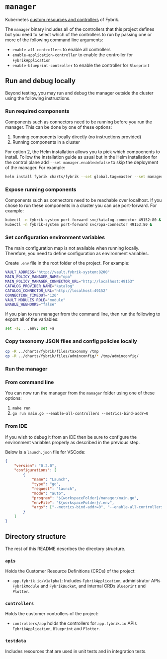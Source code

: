 # `manager`

Kubernetes [custom resources and controllers](https://kubernetes.io/docs/concepts/extend-kubernetes/api-extension/custom-resources/) of Fybrik.

The `manager` binary includes all of the controllers that this project defines but you need to select which of the controllers to run by passing one or more of the following command line arguments:
- `enable-all-controllers` to enable all controllers
- `enable-application-controller` to enable the controller for `FybrikApplication`
- `enable-blueprint-controller` to enable the controller for `Blueprint`


## Run and debug locally

Beyond testing, you may run and debug the manager outside the cluster using the following instructions.

### Run required components

Components such as connectors need to be running before you run the manager.
This can be done by one of these options:
1. Running components locally directly (no instructions provided)
2. Running components in a cluster 

For option 2, the Helm installation allows you to pick which compoenents to install. 
Follow the installation guide as usual but in the Helm installation for the control plane add `--set manager.enabled=false` to skip the deployment of the manager. For example:

```bash
helm install fybrik charts/fybrik --set global.tag=master --set manager.enabled=false -n fybrik-system --wait
```

### Expose running components

Components such as connectors need to be reachable over localhost.
If you chose to run these components in a cluster you can use port-forward.
For example:

```bash
kubectl -n fybrik-system port-forward svc/katalog-connector 49152:80 &
kubectl -n fybrik-system port-forward svc/opa-connector 49153:80 &
```

### Set configuration environment variables

The main configuration map is not available when running locally.
Therefore, you need to define configuration as environment variables.

Create `.env` file in the root folder of the project. For example:

```bash
VAULT_ADDRESS="http://vault.fybrik-system:8200"
MAIN_POLICY_MANAGER_NAME="opa"
MAIN_POLICY_MANAGER_CONNECTOR_URL="http://localhost:49153"
CATALOG_PROVIDER_NAME="katalog"
CATALOG_CONNECTOR_URL="http://localhost:49152"
CONNECTION_TIMEOUT="120"
VAULT_MODULES_ROLE="module"
ENABLE_WEBHOOKS="false"
```

If you plan to run manager from the command line,
then run the following to export all of the variables:

```bash
set -a; . .env; set +a
```

### Copy taxonomy JSON files and config policies locally
```bash
cp -R ../charts/fybrik/files/taxonomy /tmp
cp -R ../charts/fybrik/files/adminconfig/* /tmp/adminconfig/
```

### Run the manager

### From command line

You can now run the manager from the `manager` folder using one of these options:
1. `make run`
2. `go run main.go --enable-all-controllers --metrics-bind-addr=0`

### From IDE

If you wish to debug it from an IDE then be sure to configure the environment variables properly as described in the previous step.

Below is a `launch.json` file for VSCode:

```json
{
    "version": "0.2.0",
    "configurations": [
        {
            "name": "Launch",
            "type": "go",
            "request": "launch",
            "mode": "auto",
            "program": "${workspaceFolder}/manager/main.go",
            "envFile": "${workspaceFolder}/.env",
            "args": ["--metrics-bind-addr=0", "--enable-all-controllers"]
        }
    ]
}
```

## Directory structure 

The rest of this README describes the directory structure.

### `apis`

Holds the Customer Resource Definitions (CRDs) of the project:
- `app.fybrik.io/v1alpha1`: Includes `FybrikApplication`, administrator APIs `FybrikModule` and `FybrikBucket`, and internal CRDs `Blueprint` and `Plotter`.

### `controllers`

Holds the customer controllers of the project:
- `controllers/app` holds the controllers for `app.fybrik.io` APIs `FybrikApplication`, `Blueprint` and `Plotter`.

### `testdata`

Includes resources that are used in unit tests and in integration tests.
